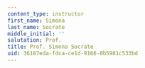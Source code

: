 ```yaml
---
content_type: instructor
first_name: Simona
last_name: Socrate
middle_initial: ''
salutation: Prof.
title: Prof. Simona Socrate
uid: 36187eda-fdca-ce1d-9166-0b5981c533bd
---
```

